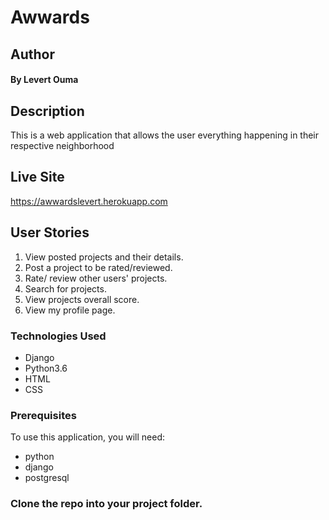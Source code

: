 # Awwards

## Author
#### By **Levert Ouma**

## Description
This is a web application that allows the user everything happening in their respective neighborhood

## Live Site    
https://awwardslevert.herokuapp.com

## User Stories
1. View posted projects and their details.
2. Post a project to be rated/reviewed.
3. Rate/ review other users' projects.
4. Search for projects.
5. View projects overall score.
6. View my profile page.


### Technologies Used

- Django
- Python3.6
- HTML
- CSS

### Prerequisites
To use this application, you will need:
- python
- django
- postgresql

### Clone the repo into your project folder.

